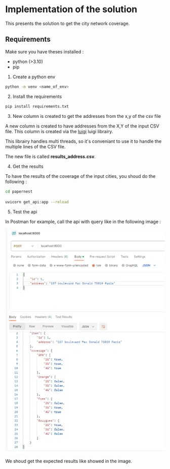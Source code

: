 # Implementation of the solution

This presents the solution to get the city network coverage.

## Requirements
Make sure you have theses installed :
- python (>3.10)
-  pip

1. Create a python env
```bash
python -m venv <name_of_env>
```

2. Install the requirements
```bash
pip install requirements.txt
```

3. New column is created to get the addresses from the x,y of the csv file

A new column is created to have addresses from the X,Y of the input CSV file. This column is created via the [luigi](https://github.com/spotify/luigi) luigi librairy.

This librairy handles multi threads, so it's conveniant to use it to handle the multiple lines of the CSV file.

The new file is called **results_address.csv**.

4. Get the results

To have the results of the coverage of the input cities, you shoud do the following :
```bash
cd papernest

uvicorn get_api:app --reload
```

5. Test the api

In Postman for example, call the api with query like in the following image : 

![image info](img/api_fastapi.png)

We shoud get the expected results like showed in the image.